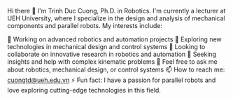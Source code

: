 Hi there 👋
I'm Trinh Duc Cuong, Ph.D. in Robotics. I'm currently a lecturer at UEH University, where I specialize in the design and analysis of mechanical components and parallel robots. My interests include:

🔭 Working on advanced robotics and automation projects
🌱 Exploring new technologies in mechanical design and control systems
👯 Looking to collaborate on innovative research in robotics and automation
🤔 Seeking insights and help with complex kinematic problems
💬 Feel free to ask me about robotics, mechanical design, or control systems
📫 How to reach me: cuongtd@ueh.edu.vn
⚡ Fun fact: I have a passion for parallel robots and love exploring cutting-edge technologies in this field.
